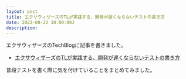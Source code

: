 ```yaml
---
layout: post
title: エクサウィザーズのTLが実践する、開発が遅くならないテストの書き方
date: 2022-08-22 10:00:00J
description: 
---
```


エクサウィザーズのTechBlogに記事を書きました。

- <a href="https://techblog.exawizards.com/entry/2022/08/22/172230" target="_blank">エクサウィザーズのTLが実践する、開発が遅くならないテストの書き方</a>

普段テストを書く際に気を付けていることをまとめてみました。